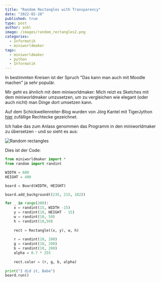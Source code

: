 ```yaml
---
title: "Random Rectangles with Transparency"
date: "2022-02-28"
published: true
type: post
author: asbl
image: /images/random_rectangles2.png
categories:
  - Informatik
  - miniworldmaker
tags:
  - miniworldmaker
  - python
  - Informatik
---
```


In bestimmten Kreisen ist der Spruch "Das kann man auch mit Moodle machen" ja sehr populär.

Mir geht es ähnlich mit dem miniworldmaker: Mich reizt es Sketches mit dem miniworldmaker umzusetzen, um zu vergleichen wie elegant (oder auch nicht) man Dinge dort umsetzen kann.

Auf dem Schickwellenreiter-Blog wurden von Jörg Kantel mit TigerJython [hier](http://blog.schockwellenreiter.de/g2022/b202202/202202bild22.html) zufällige Rechtecke gezeichnet.

Ich habe das zum Anlass genommen das Programm in den miniworldmaker zu übersetzen - und so sieht es aus:

![Random rectangles](/images/random_rectangles.png)

Dies ist der Code:

``` python
from miniworldmaker import *
from random import randint

WIDTH = 600
HEIGHT = 400

board = Board(WIDTH, HEIGHT)

board.add_background((235, 215, 182))

for _ in range(200):
    x = randint(15, WIDTH -15)
    y = randint(10, HEIGHT - 15)
    w = randint(10, 50)
    h = randint(10,50)
    
    rect = Rectangle((x, y), w, h)
    
    r = randint(10, 200)
    g = randint(10, 200)
    b = randint(10, 200)
    alpha = 0.7 * 255
    
    rect.color = (r, g, b, alpha)
    
print("I did it, Babe")
board.run()
```